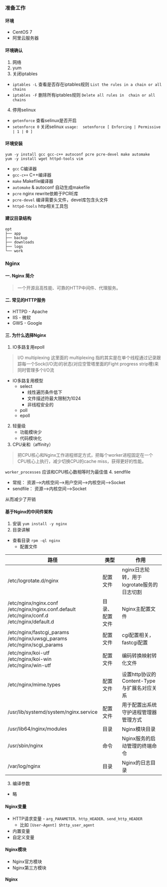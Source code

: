 ### 准备工作
#### 环境
- CentOS 7
- 阿里云服务器

#### 环境确认
1. 网络
2. yum
3. 关闭iptables
- `iptables -L` 查看是否存在iptables规则 `List the rules in a chain or all chains`
- `iptables -F` 删除所有iptables规则 `Delete all rules in  chain or all chains`
4. 停用selinux
- `getenforce` 查看selinux是否开启
- `setenforce 0` 关闭selinux `usage:  setenforce [ Enforcing | Permissive | 1 | 0 ]`
#### 环境安装
```
yum -y install gcc gcc-c++ autoconf pcre pcre-devel make automake
yum -y install wget httpd-tools vim
```
- `gcc` C编译器
- `gcc-c++` C++编译器
- `make` Makefile编译器
- `automake` & autoconf 自动生成makefile
- `pcre` nginx rewrite依赖于PCRE库
- `pcre-devel` 编译需要头文件，devel库包含头文件
- `httpd-tools` http相关工具包

#### 建议目录结构
```
opt
├── app
├── backup
├── downloads
├── logs
└── work
```

### Nginx
#### 一. Nginx 简介
> 一个开源且高性能、可靠的HTTP中间件、代理服务。

#### 二. 常见的HTTP服务
- HTTPD - Apache
- IIS - 微软
- GWS - Google

#### 三. 为什么选择Nginx
1. IO多路复用epoll
>  I/O multiplexing 这里面的 multiplexing 指的其实是在单个线程通过记录跟踪每一个Sock(I/O流)的状态(对应空管塔里面的Fight progress strip槽)来同时管理多个I/O流
- IO多路复用模型
    - select
        - 线性遍历条件低下
        - 文件描述符最大限制为1024
        - 非线程安全的
    - poll
    - epoll
2. 轻量级
    - 功能模块少
    - 代码模块化
3. CPU亲和（affinity）
> 把CPU核心和Nginx工作进程绑定方式，把每个worker进程固定在一个CPU核心上执行，减少切换CPU的cache miss，获得更好的性能。

`worker_processes` 应该和CPU核心数相等时为最佳值
4. sendfile
- 常规： 资源——>内核空间——>用户空间——>内核空间——>Socket
- sendfile： 资源——>内核空间——>Socket

从而减少了开销
#### 基于Nginx的中间件架构
1. 安装
`yum install -y nginx`
2. 目录讲解
- 查看目录 `rpm -ql nginx`
    -  配置文件

路径 | 类型 | 作用
-|-|-|
/etc/logrotate.d/nginx | 配置文件 | nginx日志轮转，用于logrotate服务的日志切割
/etc/nginx/nginx.conf<br>  /etc/nginx/nginx.conf.default<br>  /etc/nginx/conf.d<br>  /etc/nginx/default.d | 目录、配置文件 | Nginx主配置文件
/etc/nginx/fastcgi_params<br>  /etc/nginx/uwsgi_params<br>  /etc/nginx/scgi_params | 配置文件 | cgi配置相关，fastcgi配置
/etc/nginx/koi-utf<br>  /etc/nginx/koi-win<br>  /etc/nginx/win-utf | 配置文件 | 编码转换映射转化文件
/etc/nginx/mime.types | 配置文件 | 设置http协议的Content-Type与扩展名对应关系
/usr/lib/systemd/system/nginx.service | 配置文件 | 用于配置出系统守护进程管理器管理方式
/usr/lib64/nginx/modules | 目录 | Nginx模块目录
/usr/sbin/nginx | 命令 | Nginx服务的启动管理的终端命令
/var/log/nginx | 目录 | Nginx的日志目录

3. 编译参数
- 略

#### Nginx变量
- HTTP请求变量 - `arg_PARAMETER、http_HEADER、send_http_HEADER`
    - 比如 `[User-Agent] $http_user_agent`
- 内置变量
- 自定义变量

#### Nginx模块
- Nginx官方模块
- Nginx第三方模块

#### Nginx
